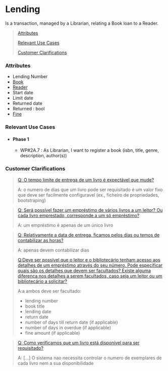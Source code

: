 # Lending

Is a transaction, managed by a Librarian, relating a Book loan to a Reader.

> [Attributes](#attributes)
>
> [Relevant Use Cases](#Relevant-Use-Cases)
>
> [Customer Clarifications](#Customer-Clarifications)

### Attributes
- Lending Number
- [Book](Book.md)
- [Reader](Reader.md)
- Start date
- Limit date
- Returned date
- Returned : bool
- [Fine](Fine.md)

### Relevant Use Cases
- #### Phase 1
    - WP#2A.7 : As Librarian, I want to register a book (isbn, title, genre, description, author(s))

### Customer Clarifications
>[Q: O tempo limite de entrega de um livro é expectável que mude? ](https://moodle.isep.ipp.pt/mod/forum/discuss.php?d=28903#p36499)
>
>A: o numero de dias que um livro pode ser requisitado é um valor fixo que deve ser facilmente configuravel (ex., ficheiro de propriedades, bootstraping)

>[Q: Será possível fazer um empréstimo de vários livros a um leitor? Ou cada livro emprestado, corresponde a um só empréstimo?](https://moodle.isep.ipp.pt/mod/forum/discuss.php?d=28893#p36489)
>
>A: um empréstimo é apenas de um único livro

>[Q: Relativamente a data de entrega, ficamos pelos dias ou temos de contabilizar as horas?](https://moodle.isep.ipp.pt/mod/forum/discuss.php?d=28903#p36499)
>
>A: apenas devem contabilizar dias

>[Q:Deve ser possível que o leitor e o bibliotecário tenham acesso aos detalhes de um empréstimo através do seu número.
Pode especificar quais são os detalhes que devem ser facultados? Existe alguma diferença nos detalhes a serem facultados, caso seja um leitor ou um bibliotecário a solicitar?
](https://moodle.isep.ipp.pt/mod/forum/discuss.php?d=28894#p36490)
>
>A:a ambos deve ser facultado:
>- lending number
>- book title
>- lending date
>- return date
>- number of days till return date (if applicable)
>- number of days in overdue (if applicable)
>- fine amount (if applicable)

>[Q: Como verificamos que um livro está disponível para ser requisitado?
](https://moodle.isep.ipp.pt/mod/forum/discuss.php?d=28882#p36478)
>
>A: [...] O sistema nao necessita controlar o numero de exemplares de cada livro nem a sua disponibilidade
